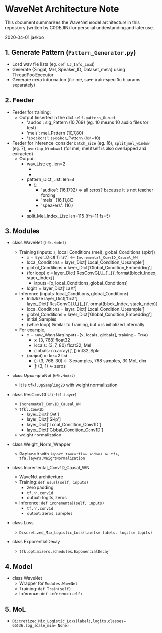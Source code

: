 # WaveNet Architecture Note

This document summarizes the WaveNet model architecture in this repository (written by CODEJIN) for personal understanding and later use. 

2020-04-01 jaekoo

## 1. Generate Pattern (`Pattern_Generator.py`)
- Load wav file lists (eg. `def LJ_Info_Load`)
- Generate {Singal, Mel, Speaker_ID, Dataset_meta} using ThreadPoolExecutor
- Generate meta information (for me, save train-specific hparams separately)

## 2. Feeder
- Feeder for training: 
	- Output (inserted in the dict `self.pattern_Queue`):
		- 'audios': sig_Pattern (10,769) (eg. 10 means 10 audio files for test)
		- 'mels': mel_Pattern (10,7,80)
		- 'speakers': speaker_Pattern (len=10)
- Feeder for inference: consider `batch_size` (eg. 16), `split_mel_window` (eg. 7), `overlap_Window=1` (for mel; mel itself is also overlapped and extracted)
	- Output: 
		- wav_List: eg. len=2
			- [0]: (57312,)
			- [1]: (117808,)
		- pattern_Dict_List: len=8
			- [0]
				- 'audios': (16,1792) => all zeros? because it is not teacher forcing
				- 'mels': (16,11,80)
				- 'speakers': (16,)
			- ...
		- split_Mel_Index_List: len=115 (fm=11,fs=5)

## 3. Modules
- class WaveNet (`tfk.Model`)
	- Training (inputs: x, local_Conditions (mel), global_Conditions (spkr))
		- x = layer_Dict['First'] <-- `Incremental_Conv1D_Causal_WN`
		- local_Conditions = layer_Dict['Local_Condition_Upsample']
		- global_Conditions = layer_Dict['Global_Condition_Embedding']
		- (for loop) x = layer_Dict['ResConvGLU\_{}\_{}'.format(block_Index, stack_Index)]
			- inputs=[x, local_Conditions, global_Conditions]
		- logits = layer_Dict['Last']
	- Inference (inputs: local_Conditions, global_Conditions)
		- Initialize layer_Dict['first'], layer_Dict['ResConvGLU\_{}\_{}'.format(block_Index, stack_Index)]
		- local_Conditions = layer_Dict['Local_Condition_Upsample']
		- global_Conditions = layer_Dict['Global_Condition_Embedding']
		- initial_Samples
		- (while loop) Similar to Training, but x is initialized internally
	- For example,
		- x = new_WaveNet(inputs=[x, locals, globals], training= True)
			- x: (3, 768) float32
			- locals: (3, 7, 80) float32, Mel
			- globals: np.array([1,]) int32, Spkr
		- (output) x: len=2 list
			- [0]: (3, 768, 30) <- 3 examples, 768 samples, 30 MoL dim
			- [1]: (3, 1)       <- zeros


- class UpsampleNet (`tfk.Model`)
	- It is `tfkl.UpSampling2D` with weight normalization

- class ResConvGLU (`tfkl.Layer`)
	- `Incremental_Conv1D_Causal_WN`
	- `tfkl.Conv1D`
		- layer_Dict['Out']
		- layer_Dict['Skip']
		- layer_Dict['Local_Condition_Conv1D']
		- layer_Dict['Global_Condition_Conv1D']
	- weight normalization

- class Weight_Norm_Wrapper 
	- Replace it with `import tensorflow_addons as tfa; tfa.layers.WeightNormalization`

- class Incremental_Conv1D_Causal_WN
	- WaveNet architecture
	- Training: `def usual(self, inputs)`
		- zero padding
		- `tf.nn.conv1d`
		- output: logits, zeros
	- Inference: `def incremental(self, inputs)`
		- `tf.nn.conv1d`
		- output: zeros, samples

- class Loss
	- `Discretized_Mix_Logistic_Loss(labels= labels, logits= logits)`

- class ExponentialDecay
	- `tfk.optimizers.schedules.ExponentialDecay`


## 4. Model
- class WaveNet
	- Wrapper for `Modules.WaveNet`
	- Training: `def Train(self)`
	- Inference: `def Inference(self)`

## 5. MoL
- `Discretized_Mix_Logistic_Loss(labels,logits,classes= 65536,log_scale_min= None)`



